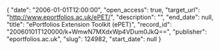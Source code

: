 {
  "date": "2006-01-01T12:00:00", 
  "open_access": true, 
  "target_url": "http://www.eportfolios.ac.uk/ePET/", 
  "description": "", 
  "end_date": null, 
  "title": "ePortfolios Extension Toolkit (ePET)", 
  "record_id": "20060101T120000/k+WmwN7MXdxWp4VDum0JkQ==", 
  "publisher": "eportfolios.ac.uk", 
  "slug": 124982, 
  "start_date": null
}

